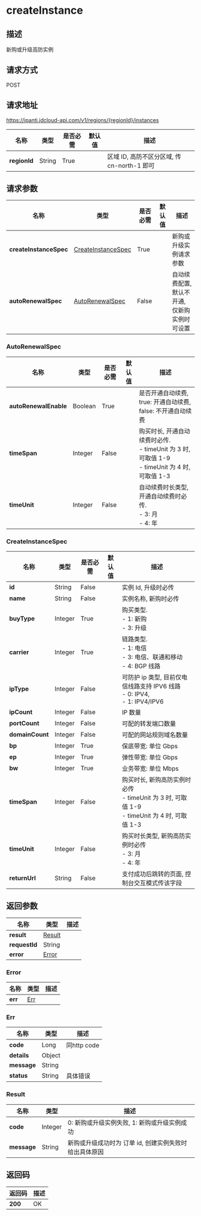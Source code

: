 # createInstance


## 描述
新购或升级高防实例

## 请求方式
POST

## 请求地址
https://ipanti.jdcloud-api.com/v1/regions/{regionId}/instances

|名称|类型|是否必需|默认值|描述|
|---|---|---|---|---|
|**regionId**|String|True| |区域 ID, 高防不区分区域, 传 cn-north-1 即可|

## 请求参数
|名称|类型|是否必需|默认值|描述|
|---|---|---|---|---|
|**createInstanceSpec**|[CreateInstanceSpec](createinstance#createinstancespec)|True| |新购或升级实例请求参数|
|**autoRenewalSpec**|[AutoRenewalSpec](createinstance#autorenewalspec)|False| |自动续费配置, 默认不开通, 仅新购实例时可设置|

### <div id="autorenewalspec">AutoRenewalSpec</div>
|名称|类型|是否必需|默认值|描述|
|---|---|---|---|---|
|**autoRenewalEnable**|Boolean|True| |是否开通自动续费, true: 开通自动续费, false: 不开通自动续费|
|**timeSpan**|Integer|False| |购买时长, 开通自动续费时必传. <br>- timeUnit 为 3 时, 可取值 1-9<br>- timeUnit 为 4 时, 可取值 1-3|
|**timeUnit**|Integer|False| |自动续费时长类型, 开通自动续费时必传. <br>- 3: 月<br>- 4: 年|
### <div id="createinstancespec">CreateInstanceSpec</div>
|名称|类型|是否必需|默认值|描述|
|---|---|---|---|---|
|**id**|String|False| |实例 Id, 升级时必传|
|**name**|String|False| |实例名称, 新购时必传|
|**buyType**|Integer|True| |购买类型. <br>- 1: 新购<br>- 3: 升级|
|**carrier**|Integer|True| |链路类型. <br>- 1: 电信<br>- 3: 电信、联通和移动<br>- 4: BGP 线路|
|**ipType**|Integer|False| |可防护 ip 类型, 目前仅电信线路支持 IPV6 线路<br>- 0: IPV4,<br>- 1: IPV4/IPV6|
|**ipCount**|Integer|False| |IP 数量|
|**portCount**|Integer|False| |可配的转发端口数量|
|**domainCount**|Integer|False| |可配的网站规则域名数量|
|**bp**|Integer|True| |保底带宽: 单位 Gbps|
|**ep**|Integer|True| |弹性带宽: 单位 Gbps|
|**bw**|Integer|True| |业务带宽: 单位 Mbps|
|**timeSpan**|Integer|False| |购买时长, 新购高防实例时必传<br>- timeUnit 为 3 时, 可取值 1-9<br>- timeUnit 为 4 时, 可取值 1-3|
|**timeUnit**|Integer|False| |购买时长类型, 新购高防实例时必传<br>- 3: 月<br>- 4: 年|
|**returnUrl**|String|False| |支付成功后跳转的页面, 控制台交互模式传该字段|

## 返回参数
|名称|类型|描述|
|---|---|---|
|**result**|[Result](createinstance#result)| |
|**requestId**|String| |
|**error**|[Error](createinstance#error)| |

### <div id="error">Error</div>
|名称|类型|描述|
|---|---|---|
|**err**|[Err](createinstance#err)| |
### <div id="err">Err</div>
|名称|类型|描述|
|---|---|---|
|**code**|Long|同http code|
|**details**|Object| |
|**message**|String| |
|**status**|String|具体错误|
### <div id="result">Result</div>
|名称|类型|描述|
|---|---|---|
|**code**|Integer|0: 新购或升级实例失败, 1: 新购或升级实例成功|
|**message**|String|新购或升级成功时为 订单 id, 创建实例失败时给出具体原因|

## 返回码
|返回码|描述|
|---|---|
|**200**|OK|
